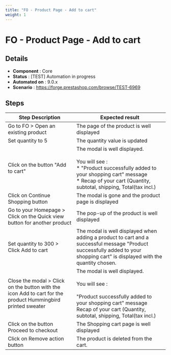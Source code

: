 ```yaml
---
title: "FO - Product Page - Add to cart"
weight: 1
---
```


# FO - Product Page - Add to cart
## Details
* **Component** : Core
* **Status** : [TEST] Automation in progress
* **Automated on** : 9.0.x
* **Scenario** : https://forge.prestashop.com/browse/TEST-6969

## Steps
| Step Description | Expected result |
| ----- | ----- |
| Go to FO > Open an existing product | The page of the product is well displayed |
| Set quantity to 5 | The quantity value is updated |
| Click on the button "Add to cart" | The modal is well displayed.<br><br>You will see :<br> * "Product successfully added to your shopping cart" message<br> * Recap of your cart (Quantity, subtotal, shipping, Total(tax incl.) |
| Click on Continue Shopping button | The modal is gone and the product page is displayed |
| Go to your Homepage > Click on the Quick view button for another product | The pop-up of the product is well displayed |
| Set quantity to 300 > Click Add to cart | The modal is well displayed when adding a product to cart and a successful message "Product successfully added to your shopping cart" is displayed with the quantity chosen. |
| Close the modal > Click on the button with the icon Add to cart for the product Hummingbird printed sweater | The modal is well displayed.<br><br>You will see :<br><br>"Product successfully added to your shopping cart" message<br>Recap of your cart (Quantity, subtotal, shipping, Total(tax incl.) |
| Click on the button Proceed to checkout | The Shopping cart page is well displayed |
| Click on Remove action button | The product is deleted from the cart. |
